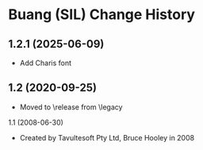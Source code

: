 Buang (SIL) Change History
====================

1.2.1 (2025-06-09)
------------------
* Add Charis font

1.2 (2020-09-25)
----------------
* Moved to \release from \legacy

1.1 (2008-06-30)
* Created by Tavultesoft Pty Ltd, Bruce Hooley in 2008
